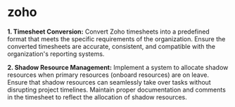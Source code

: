 # zoho

**1. Timesheet Conversion:**
    Convert Zoho timesheets into a predefined format that meets the specific requirements of the organization.
    Ensure the converted timesheets are accurate, consistent, and compatible with the organization's reporting systems.

**2. Shadow Resource Management:**
    Implement a system to allocate shadow resources when primary resources (onboard resources) are on leave.
    Ensure that shadow resources can seamlessly take over tasks without disrupting project timelines.
    Maintain proper documentation and comments in the timesheet to reflect the allocation of shadow resources.
